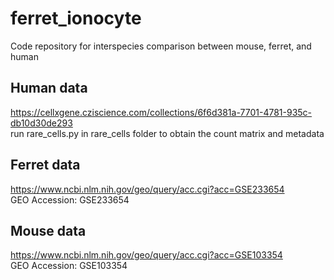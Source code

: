 # ferret_ionocyte
 Code repository for interspecies comparison between mouse, ferret, and human

 ## Human data
 https://cellxgene.cziscience.com/collections/6f6d381a-7701-4781-935c-db10d30de293 <br />
 run rare_cells.py in rare_cells folder to obtain the count matrix and metadata

 ## Ferret data
 https://www.ncbi.nlm.nih.gov/geo/query/acc.cgi?acc=GSE233654 <br />
 GEO Accession: GSE233654

 ## Mouse data
 https://www.ncbi.nlm.nih.gov/geo/query/acc.cgi?acc=GSE103354 <br />
 GEO Accession: GSE103354
